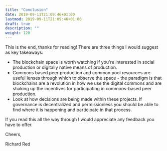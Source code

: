 ```yaml
---
title: "Conclusion"
date: 2019-09-11T21:09:46+01:00
lastmod: 2019-09-11T21:09:46+01:00
draft: true
description: ""
weight: 120
---
```


This is the end, thanks for reading! There are three things I would suggest as key takeaways:

- The blockchain space is worth watching if you're interested in social production or digitally native means of production.
- Commons based peer production and common pool resources are useful lenses through which to observe the space - the paradigm is that blockchains are a revolution in how we use the digital commons and are shaking up the incentives for participating in commons-based peer production.
- Look at how decisions are being made within these projects. If governance is decentralized and permissionless you should be able to find where it is happening and participate in that process.

If you read this all the way through I would appreciate any feedback you have to offer.

Cheers,

Richard Red